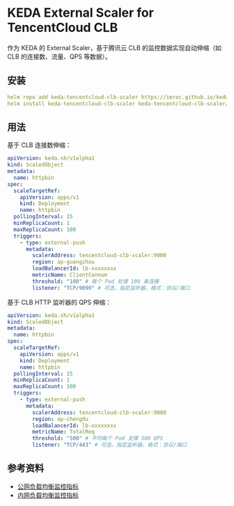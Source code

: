 # KEDA External Scaler for TencentCloud CLB

作为 KEDA 的 External Scaler，基于腾讯云 CLB 的监控数据实现自动伸缩（如 CLB 的连接数、流量、QPS 等数据）。

## 安装

```yaml
helm repo add keda-tencentcloud-clb-scaler https://imroc.github.io/keda-tencentcloud-clb-scaler
helm install keda-tencentcloud-clb-scaler keda-tencentcloud-clb-scaler/keda-tencentcloud-clb-scaler -n keda
```

## 用法

基于 CLB 连接数伸缩：

```yaml
apiVersion: keda.sh/v1alpha1
kind: ScaledObject
metadata:
  name: httpbin
spec:
  scaleTargetRef:
    apiVersion: apps/v1
    kind: Deployment
    name: httpbin
  pollingInterval: 15
  minReplicaCount: 1
  maxReplicaCount: 100
  triggers:
    - type: external-push
      metadata:
        scalerAddress: tencentcloud-clb-scaler:9000
        region: ap-guangzhou
        loadBalancerId: lb-xxxxxxxx
        metricName: ClientConnum
        threshold: "100" # 每个 Pod 处理 100 条连接
        listener: "TCP/9090" # 可选，指定监听器，格式：协议/端口
```

基于 CLB HTTP 监听器的 QPS 伸缩：

```yaml
apiVersion: keda.sh/v1alpha1
kind: ScaledObject
metadata:
  name: httpbin
spec:
  scaleTargetRef:
    apiVersion: apps/v1
    kind: Deployment
    name: httpbin
  pollingInterval: 15
  minReplicaCount: 1
  maxReplicaCount: 100
  triggers:
    - type: external-push
      metadata:
        scalerAddress: tencentcloud-clb-scaler:9000
        region: ap-chengdu
        loadBalancerId: lb-xxxxxxxx
        metricName: TotalReq
        threshold: "500" # 平均每个 Pod 支撑 500 QPS
        listener: "TCP/443" # 可选，指定监听器，格式：协议/端口
```


## 参考资料

* [公网负载均衡监控指标](https://cloud.tencent.com/document/product/248/51898)
* [内网负载均衡监控指标](https://cloud.tencent.com/document/product/248/51899)


